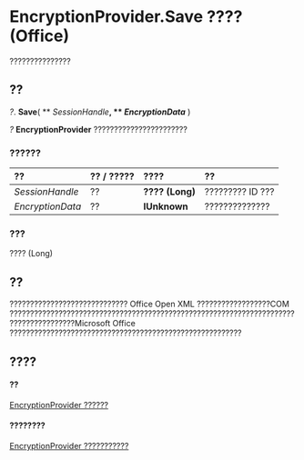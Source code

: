 
# EncryptionProvider.Save ???? (Office)

???????????????


## ??

 _?_. **Save**( ** _SessionHandle_**, ** _EncryptionData_** )

 _?_ **EncryptionProvider** ???????????????????????


### ??????



|**??**|**?? / ?????**|**????**|**??**|
|:-----|:-----|:-----|:-----|
| _SessionHandle_|??|**???? (Long)**|????????? ID ???|
| _EncryptionData_|??|**IUnknown**|??????????????|

### ???

???? (Long)


## ??

????????????????????????????? Office Open XML ??????????????????COM ??????????????????????????????????????????????????????????????????????????????????????Microsoft Office ?????????????????????????????????????????????????????????


## ????


#### ??


[EncryptionProvider ??????](9f5cc550-6bcb-2748-14a7-696cf8ef021b.md)
#### ????????


[EncryptionProvider ???????????](http://msdn.microsoft.com/library/48bed5b8-b284-4b52-4143-153ae1c751a4%28Office.15%29.aspx)